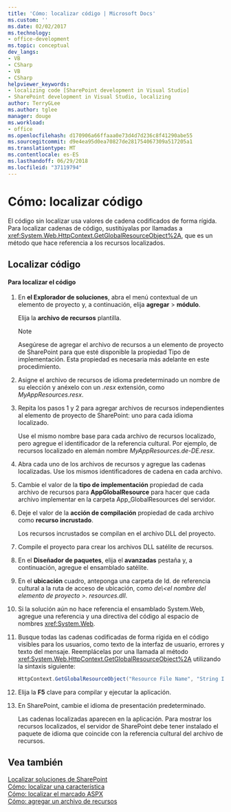 ```yaml
---
title: 'Cómo: localizar código | Microsoft Docs'
ms.custom: ''
ms.date: 02/02/2017
ms.technology:
- office-development
ms.topic: conceptual
dev_langs:
- VB
- CSharp
- VB
- CSharp
helpviewer_keywords:
- localizing code [SharePoint development in Visual Studio]
- SharePoint development in Visual Studio, localizing
author: TerryGLee
ms.author: tglee
manager: douge
ms.workload:
- office
ms.openlocfilehash: d170906a66ffaaa0e73d4d7d236c8f41290abe55
ms.sourcegitcommit: d9e4ea95d0ea70827de281754067309a517205a1
ms.translationtype: MT
ms.contentlocale: es-ES
ms.lasthandoff: 06/29/2018
ms.locfileid: "37119794"
---
```

# <a name="how-to-localize-code"></a>Cómo: localizar código
  El código sin localizar usa valores de cadena codificados de forma rígida. Para localizar cadenas de código, sustitúyalas por llamadas a <xref:System.Web.HttpContext.GetGlobalResourceObject%2A>, que es un método que hace referencia a los recursos localizados.  
  
## <a name="localize-code"></a>Localizar código  
  
#### <a name="to-localize-code"></a>Para localizar el código  
  
1.  En **el Explorador de soluciones**, abra el menú contextual de un elemento de proyecto y, a continuación, elija **agregar** > **módulo**.  
  
     Elija la **archivo de recursos** plantilla.  
  
    > [!NOTE]  
    >  Asegúrese de agregar el archivo de recursos a un elemento de proyecto de SharePoint para que esté disponible la propiedad Tipo de implementación. Esta propiedad es necesaria más adelante en este procedimiento.  
  
2.  Asigne el archivo de recursos de idioma predeterminado un nombre de su elección y anéxelo con un *.resx* extensión, como *MyAppResources.resx*.  
  
3.  Repita los pasos 1 y 2 para agregar archivos de recursos independientes al elemento de proyecto de SharePoint: uno para cada idioma localizado.  
  
     Use el mismo nombre base para cada archivo de recursos localizado, pero agregue el identificador de la referencia cultural. Por ejemplo, de recursos localizado en alemán nombre *MyAppResources.de-DE.resx*.  
  
4.  Abra cada uno de los archivos de recursos y agregue las cadenas localizadas. Use los mismos identificadores de cadena en cada archivo.  
  
5.  Cambie el valor de la **tipo de implementación** propiedad de cada archivo de recursos para **AppGlobalResource** para hacer que cada archivo implementar en la carpeta App_GlobalResources del servidor.  
  
6.  Deje el valor de la **acción de compilación** propiedad de cada archivo como **recurso incrustado**.  
  
     Los recursos incrustados se compilan en el archivo DLL del proyecto.  
  
7.  Compile el proyecto para crear los archivos DLL satélite de recursos.  
  
8.  En el **Diseñador de paquetes**, elija el **avanzadas** pestaña y, a continuación, agregue el ensamblado satélite.  
  
9. En el **ubicación** cuadro, anteponga una carpeta de Id. de referencia cultural a la ruta de acceso de ubicación, como *de\\\<el nombre del elemento de proyecto >. resources.dll*.  
  
10. Si la solución aún no hace referencia el ensamblado System.Web, agregue una referencia y una directiva del código al espacio de nombres <xref:System.Web>.  
  
11. Busque todas las cadenas codificadas de forma rígida en el código visibles para los usuarios, como texto de la interfaz de usuario, errores y texto del mensaje. Reemplácelas por una llamada al método <xref:System.Web.HttpContext.GetGlobalResourceObject%2A> utilizando la sintaxis siguiente:  
  
    ```csharp  
    HttpContext.GetGlobalResourceObject("Resource File Name", "String ID")  
    ```  
  
12. Elija la **F5** clave para compilar y ejecutar la aplicación.  
  
13. En SharePoint, cambie el idioma de presentación predeterminado.  
  
     Las cadenas localizadas aparecen en la aplicación. Para mostrar los recursos localizados, el servidor de SharePoint debe tener instalado el paquete de idioma que coincide con la referencia cultural del archivo de recursos.  
  
## <a name="see-also"></a>Vea también
 [Localizar soluciones de SharePoint](../sharepoint/localizing-sharepoint-solutions.md)   
 [Cómo: localizar una característica](../sharepoint/how-to-localize-a-feature.md)   
 [Cómo: localizar el marcado ASPX](../sharepoint/how-to-localize-aspx-markup.md)   
 [Cómo: agregar un archivo de recursos](../sharepoint/how-to-add-a-resource-file.md)  

